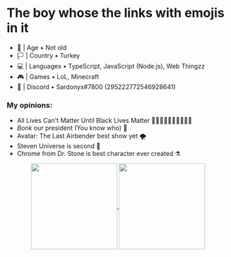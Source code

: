# The boy whose the links with emojis in it
- 🎂 | Age • Not old
- 🏳️ | Country • Turkey
- 💻 | Languages • TypeScript, JavaScript (Node.js), Web Thingzz
- 🎮 | Games • LoL, Minecraft
- 📧 | Discord • Sardonyx#7800 (295222772546928641)

### My opinions:
- All Lives Can't Matter Until Black Lives Matter ✊🏻✊🏼✊🏽✊🏾✊🏿
- *Bonk* our president (You know who) 🔨
- Avatar: The Last Airbender best show yet 🌪
- Steven Universe is second 🌸
- Chrome from Dr. Stone is best character ever created ⚗ <br>



<p align="center"><a href="https://github.com/anuraghazra/github-readme-stats"><img align="center" height="195px" src="https://github-readme-stats.vercel.app/api?username=sardonyx78&show_icons=true&theme=tokyonight">
<img align="center" height="195px" src="https://github-readme-stats.vercel.app/api/top-langs/?username=sardonyx78&layout=compact&theme=tokyonight"></a></p>
